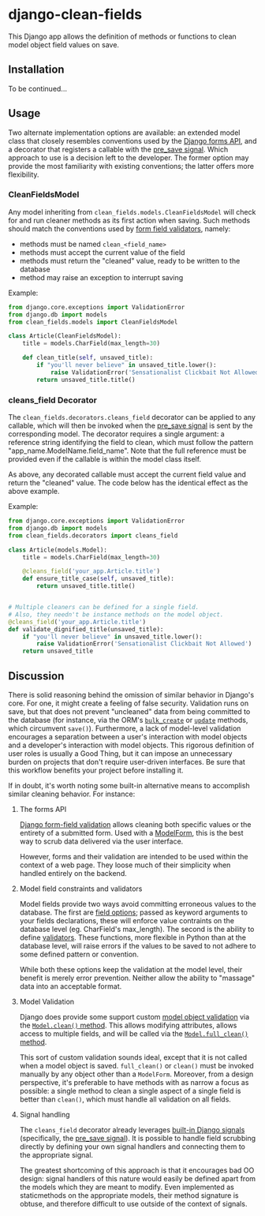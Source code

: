 # django-clean-fields
This Django app allows the definition of methods or functions to clean model object field values on save.

## Installation
To be continued...

## Usage
Two alternate implementation options are available: an extended model class that closely resembles conventions used by the [Django forms API](https://docs.djangoproject.com/en/dev/ref/forms/validation/), and a decorator that registers a callable with the [pre_save signal](https://docs.djangoproject.com/en/dev/ref/signals/#django.db.models.signals.pre_save). Which approach to use is a decision left to the developer. The former option may provide the most familiarity with existing conventions; the latter offers more flexibility.

### CleanFieldsModel
Any model inheriting from `clean_fields.models.CleanFieldsModel` will check for and run cleaner methods as its first action when saving. Such methods should match the conventions used by [form field validators](https://docs.djangoproject.com/en/dev/ref/forms/validation/), namely:

- methods must be named `clean_<field_name>`
- methods must accept the current value of the field
- methods must return the "cleaned" value, ready to be written to the database
- method may raise an exception to interrupt saving

Example:

```python
from django.core.exceptions import ValidationError
from django.db import models
from clean_fields.models import CleanFieldsModel

class Article(CleanFieldsModel):
    title = models.CharField(max_length=30)

    def clean_title(self, unsaved_title):
        if "you'll never believe" in unsaved_title.lower():
            raise ValidationError('Sensationalist Clickbait Not Allowed')
        return unsaved_title.title()
```

### cleans_field Decorator
The `clean_fields.decorators.cleans_field` decorator can be applied to any callable, which will then be invoked when the [pre_save signal](https://docs.djangoproject.com/en/dev/ref/signals/#django.db.models.signals.pre_save) is sent by the corresponding model. The decorator requires a single argument: a reference string identifying the field to clean, which must follow the pattern "app_name.ModelName.field_name". Note that the full reference must be provided even if the callable is within the model class itself.

As above, any decorated callable must accept the current field value and return the "cleaned" value. The code below has the identical effect as the above example.

Example:

```python
from django.core.exceptions import ValidationError
from django.db import models
from clean_fields.decorators import cleans_field

class Article(models.Model):
    title = models.CharField(max_length=30)

    @cleans_field('your_app.Article.title')
    def ensure_title_case(self, unsaved_title):
        return unsaved_title.title()


# Multiple cleaners can be defined for a single field.
# Also, they needn't be instance methods on the model object.
@cleans_field('your_app.Article.title')
def validate_dignified_title(unsaved_title):
    if "you'll never believe" in unsaved_title.lower():
        raise ValidationError('Sensationalist Clickbait Not Allowed')
    return unsaved_title
```

## Discussion
There is solid reasoning behind the omission of similar behavior in Django's core. For one, it might create a feeling of false security. Validation runs on save, but that does not prevent "uncleaned" data from being committed to the database (for instance, via the ORM's [`bulk_create`](https://docs.djangoproject.com/en/dev/ref/models/querysets/#bulk-create) or [`update`](https://docs.djangoproject.com/en/dev/ref/models/querysets/#update) methods, which circumvent `save()`). Furthermore, a lack of model-level validation encourages a separation between a user's interaction with model objects and a developer's interaction with model objects. This rigorous definition of user roles is usually a Good Thing, but it can impose an unnecessary burden on projects that don't require user-driven interfaces. Be sure that this workflow benefits your project before installing it.

If in doubt, it's worth noting some built-in alternative means to accomplish similar cleaning behavior. For instance:

1. The forms API

    [Django form-field validation](https://docs.djangoproject.com/en/dev/ref/forms/validation/) allows cleaning both specific values or the entirety of a submitted form. Used with a [ModelForm](https://docs.djangoproject.com/en/dev/topics/forms/modelforms/#modelform), this is the best way to scrub data delivered via the user interface.

    However, forms and their validation are intended to be used within the context of a web page. They loose much of their simplicity when handled entirely on the backend.

2. Model field constraints and validators

    Model fields provide two ways avoid committing erroneous values to the database. The first are [field options](https://docs.djangoproject.com/en/def/ref/models/fields/#field-options); passed as keyword arguments to your fields declarations, these will enforce value contraints on the database level (eg. CharField's max_length). The second is the ability to define [validators](https://docs.djangoproject.com/en/dev/ref/validators/#module-django.core.validators). These functions, more flexible in Python than at the database level, will raise errors if the values to be saved to not adhere to some defined pattern or convention.

    While both these options keep the validation at the model level, their benefit is merely error prevention. Neither allow the ability to "massage" data into an acceptable format.

3. Model Validation

    Django does provide some support custom [model object validation](https://docs.djangoproject.com/en/dev/ref/models/instances/#validating-objects) via the [`Model.clean()` method](https://docs.djangoproject.com/en/dev/ref/models/instances/#django.db.models.Model.clean). This allows modifying attributes, allows access to multiple fields, and will be called via the [`Model.full_clean()` method](https://docs.djangoproject.com/en/dev/ref/models/instances/#django.db.models.Model.full_clean).

    This sort of custom validation sounds ideal, except that it is not called when a model object is saved. `full_clean()` or `clean()` must be invoked manually by any object other than a `ModelForm`. Moreover, from a design perspective, it's preferable to have methods with as narrow a focus as possible: a single method to clean a single aspect of a single field is better than `clean()`, which must handle all validation on all fields.

4. Signal handling

    The `cleans_field` decorator already leverages [built-in Django signals](https://docs.djangoproject.com/en/dev/topics/signals/) (specifically, the [pre_save signal](https://docs.djangoproject.com/en/dev/ref/signals/#django.db.models.signals.pre_save)). It is possible to handle field scrubbing directly by defining your own signal handlers and connecting them to the appropriate signal.

    The greatest shortcoming of this approach is that it encourages bad OO design: signal handlers of this nature would easily be defined apart from the models which they are meant to modify. Even implemented as staticmethods on the appropriate models, their method signature is obtuse, and therefore difficult to use outside of the context of signals.
